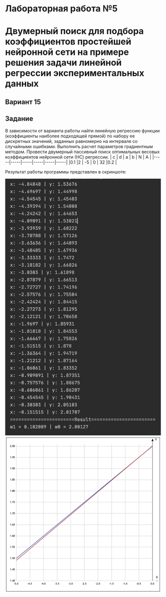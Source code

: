 # Лабораторная работа №5
# Двумерный поиск для подбора коэффициентов простейшей нейронной сети на примере решения задачи линейной регрессии экспериментальных данных
## Вариант 15

## Задание

В зависимости от варианта работы найти линейную регрессию функции (коэффициенты наиболее подходящей прямой) по набору ее дискретных значений, заданных равномерно на интервале со случайными ошибками. Выполнить расчет параметров градиентным методом. Провести двумерный пассивный поиск оптимальных весовых коэффициентов нейронной сети (НС) регрессии.
| c   | d   | a   | b   | N   | A   |
|-----|-----|-----|-----|-----|-----|
|0.1  |2    | -5  |  0  | 32  |0.2  |

Результат работы программы представлен в скриншоте:

![lab-05_Part1](https://github.com/HvarZ/tsisa_lab05/blob/master/screenshots/screenshots.png)
![lab-05 Part2](https://github.com/HvarZ/tsisa_lab05/blob/master/screenshots/screenshot_2.png)
